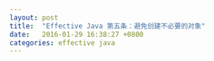 ```yaml
---
layout: post
title:  "Effective Java 第五条：避免创建不必要的对象"
date:   2016-01-29 16:38:27 +0800
categories: effective java
---
```

